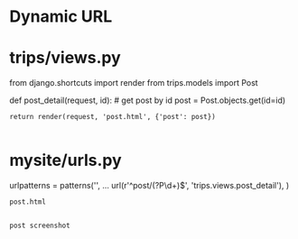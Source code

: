 # Dynamic URL


# trips/views.py

from django.shortcuts import render
from trips.models import Post


def post_detail(request, id):
    # get post by id
    post = Post.objects.get(id=id)

    return render(request, 'post.html', {'post': post})
```

```
# mysite/urls.py

urlpatterns = patterns('',
    ...
    url(r'^post/(?P<id>\d+)$', 'trips.views.post_detail'),
)

```
post.html


post screenshot
